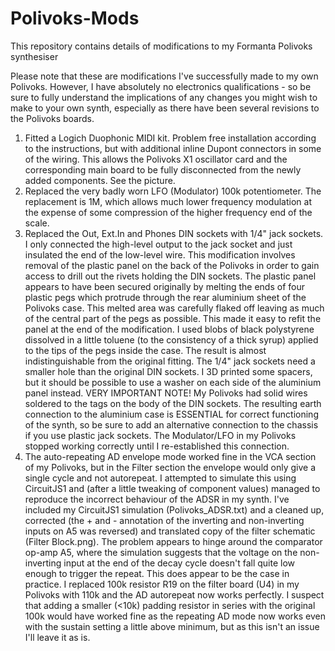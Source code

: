 # Polivoks-Mods
This repository contains details of modifications to my Formanta Polivoks synthesiser

Please note that these are modifications I've successfully made to my own Polivoks. However, I have absolutely no electronics qualifications - so be sure to fully understand the implications of any changes you might wish to make to your own synth, especially as there have been several revisions to the Polivoks boards.

1. Fitted a Logich Duophonic MIDI kit. Problem free installation according to the instructions, but with additional inline Dupont connectors in some of the wiring. This allows the Polivoks X1 oscillator card and the corresponding main board to be fully disconnected from the newly added components. See the picture.
2. Replaced the very badly worn LFO (Modulator) 100k potentiometer. The replacement is 1M, which allows much lower frequency modulation at the expense of some compression of the higher frequency end of the scale.
3. Replaced the Out, Ext.In and Phones DIN sockets with 1/4" jack sockets. I only connected the high-level output to the jack socket and just insulated the end of the low-level wire. This modification involves removal of the plastic panel on the back of the Polivoks in order to gain access to drill out the rivets holding the DIN sockets. The plastic panel appears to have been secured originally by melting the ends of four plastic pegs which protrude through the rear aluminium sheet of the Polivoks case. This melted area was carefully flaked off leaving as much of the central part of the pegs as possible. This made it easy to refit the panel at the end of the modification. I used blobs of black polystyrene dissolved in a little toluene (to the consistency of a thick syrup) applied to the tips of the pegs inside the case. The result is almost indistinguishable from the original fitting.
The 1/4" jack sockets need a smaller hole than the original DIN sockets. I 3D printed some spacers, but it should be possible to use a washer on each side of the aluminium panel instead.
VERY IMPORTANT NOTE! My Polivoks had solid wires soldered to the tags on the body of the DIN sockets. The resulting earth connection to the aluminium case is ESSENTIAL for correct functioning of the synth, so be sure to add an alternative connection to the chassis if you use plastic jack sockets. The Modulator/LFO in my Polivoks stopped working correctly until I re-established this connection.
4. The auto-repeating AD envelope mode worked fine in the VCA section of my Polivoks, but in the Filter section the envelope would only give a single cycle and not autorepeat. I attempted to simulate this using CircuitJS1 and (after a little tweaking of component values) managed to reproduce the incorrect behaviour of the ADSR in my synth. I've included my CircuitJS1 simulation (Polivoks_ADSR.txt) and a cleaned up, corrected (the + and - annotation of the inverting and non-inverting inputs on A5 was reversed) and translated copy of the filter schematic (Filter Block.png). The problem appears to hinge around the comparator op-amp A5, where the simulation suggests that the voltage on the non-inverting input at the end of the decay cycle doesn't fall quite low enough to trigger the repeat. This does appear to be the case in practice. I replaced 100k resistor R19 on the filter board (U4) in my Polivoks with 110k and the AD autorepeat now works perfectly. I suspect that adding a smaller (<10k) padding resistor in series with the original 100k would have worked fine as the repeating AD mode now works even with the sustain setting a little above minimum, but as this isn't an issue I'll leave it as is.
